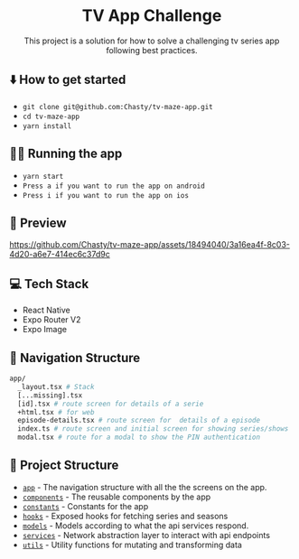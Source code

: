 <div align="center">
  <h1>TV App Challenge</h1>
  <p>This project is a solution for how to solve a challenging tv series app following best practices.</p>

</div>



## ⬇️ How to get started
  - `git clone git@github.com:Chasty/tv-maze-app.git`
  - `cd tv-maze-app`
  - `yarn install`

## 🏃‍♀️ Running the app

  - `yarn start`
  - `Press a if you want to run the app on android`
  - `Press i if you want to run the app on ios`

## 📱 Preview



https://github.com/Chasty/tv-maze-app/assets/18494040/3a16ea4f-8c03-4d20-a6e7-414ec6c37d9c



## 💻 Tech Stack
  - React Native
  - Expo Router V2
  - Expo Image

## 🧭 Navigation Structure

```bash title="File System"
app/
  _layout.tsx # Stack
  [...missing].tsx
  [id].tsx # route screen for details of a serie
  +html.tsx # for web
  episode-details.tsx # route screen for  details of a episode
  index.ts # route screen and initial screen for showing series/shows
  modal.tsx # route for a modal to show the PIN authentication
```

## 📁 Project Structure

- [`app`](./app) - The navigation structure with all the the screens on the app.
- [`components`](./components) - The reusable components by the app
- [`constants`](./constants) - Constants for the app
- [`hooks`](./hooks) - Exposed hooks for fetching series and seasons
- [`models`](./models) - Models according to what the api services respond.
- [`services`](./services) - Network abstraction layer to interact with api endpoints
- [`utils`](./services) - Utility functions for mutating and transforming data

